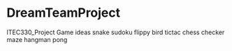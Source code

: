 # DreamTeamProject
ITEC330_Project
Game ideas
snake
sudoku
flippy bird
tictac 
chess
checker
maze
hangman
pong
